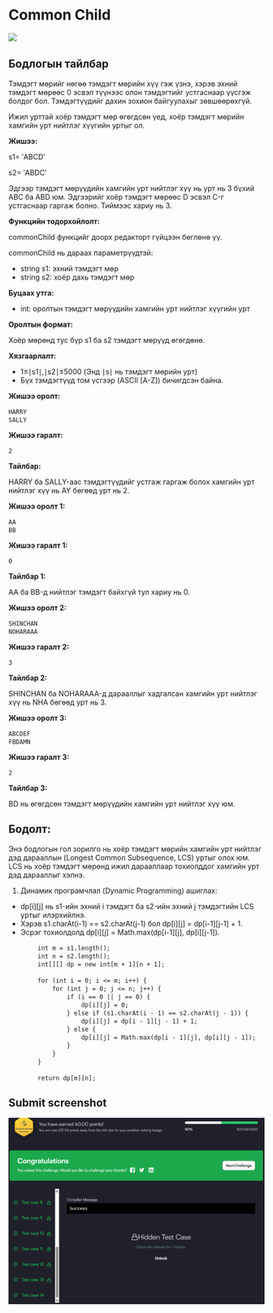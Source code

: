 # Common Child


[![]( https://img.shields.io/badge/Бодлогын_линк-blue)](https://www.hackerrank.com/challenges/common-child/problem?isFullScreen=true)

## Бодлогын тайлбар

Тэмдэгт мөрийг нөгөө тэмдэгт мөрийн хүү гэж үзнэ, хэрэв эхний тэмдэгт мөрөөс 0 эсвэл түүнээс олон тэмдэгтийг устгаснаар үүсгэж болдог бол. Тэмдэгтүүдийг дахин зохион байгуулахыг зөвшөөрөхгүй.

Ижил урттай хоёр тэмдэгт мөр өгөгдсөн үед, хоёр тэмдэгт мөрийн хамгийн урт нийтлэг хүүгийн уртыг ол.

**Жишээ:**

s1= ′ABCD′

s2= ′ABDC′

Эдгээр тэмдэгт мөрүүдийн хамгийн урт нийтлэг хүү нь урт нь 3 бүхий ABC ба ABD юм. Эдгээрийг хоёр тэмдэгт мөрөөс D эсвэл C-г устгаснаар гаргаж болно. Тиймээс хариу нь 3.

**Функцийн тодорхойлолт:**

commonChild функцийг доорх редакторт гүйцээн бөглөнө үү.

commonChild нь дараах параметрүүдтэй:

- string s1: эхний тэмдэгт мөр
- string s2: хоёр дахь тэмдэгт мөр

**Буцаах утга:**

- int: оролтын тэмдэгт мөрүүдийн хамгийн урт нийтлэг хүүгийн урт

**Оролтын формат:**

Хоёр мөрөнд тус бүр s1 ба s2 тэмдэгт мөрүүд өгөгдөнө.

**Хязгаарлалт:**

- 1≤∣s1∣,∣s2∣≤5000 (Энд ∣s∣ нь тэмдэгт мөрийн урт)
- Бүх тэмдэгтүүд том үсгээр (ASCII [A-Z]) бичигдсэн байна.

**Жишээ оролт:**

```
HARRY  
SALLY  
```

**Жишээ гаралт:**

```
2  
```

**Тайлбар:**

HARRY ба SALLY-аас тэмдэгтүүдийг устгаж гаргаж болох хамгийн урт нийтлэг хүү нь AY бөгөөд урт нь 2.

**Жишээ оролт 1:**

```
AA  
BB  
```

**Жишээ гаралт 1:**

```
0  
```

**Тайлбар 1:**

AA ба BB-д нийтлэг тэмдэгт байхгүй тул хариу нь 0.

**Жишээ оролт 2:**

```
SHINCHAN  
NOHARAAA  
```

**Жишээ гаралт 2:**

```
3  
```

**Тайлбар 2:**

SHINCHAN ба NOHARAAA-д дарааллыг хадгалсан хамгийн урт нийтлэг хүү нь NHA бөгөөд урт нь 3.

**Жишээ оролт 3:**

```
ABCDEF  
FBDAMN  
```

**Жишээ гаралт 3:**

```
2  
```

**Тайлбар 3:**

BD нь өгөгдсөн тэмдэгт мөрүүдийн хамгийн урт нийтлэг хүү юм.

## Бодолт:

Энэ бодлогын гол зорилго нь хоёр тэмдэгт мөрийн хамгийн урт нийтлэг дэд дарааллын (Longest Common Subsequence, LCS) уртыг олох юм. LCS нь хоёр тэмдэгт мөрөнд ижил дарааллаар тохиолддог хамгийн урт дэд дарааллыг хэлнэ.

1. Динамик програмчлал (Dynamic Programming) ашиглах:

- dp[i][j] нь s1-ийн эхний i тэмдэгт ба s2-ийн эхний j тэмдэгтийн LCS уртыг илэрхийлнэ.
- Хэрэв s1.charAt(i-1) == s2.charAt(j-1) бол dp[i][j] = dp[i-1][j-1] + 1.
- Эсрэг тохиолдолд dp[i][j] = Math.max(dp[i-1][j], dp[i][j-1]).

```
        int m = s1.length();
        int n = s2.length();
        int[][] dp = new int[m + 1][n + 1];
        
        for (int i = 0; i <= m; i++) {
            for (int j = 0; j <= n; j++) {
                if (i == 0 || j == 0) {
                    dp[i][j] = 0;
                } else if (s1.charAt(i - 1) == s2.charAt(j - 1)) {
                    dp[i][j] = dp[i - 1][j - 1] + 1;
                } else {
                    dp[i][j] = Math.max(dp[i - 1][j], dp[i][j - 1]);
                }
            }
        }
        
        return dp[m][n];
```



## Submit screenshot

![Submit](/images/39.submit.png)

